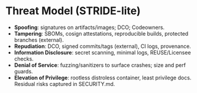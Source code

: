 # Threat Model (STRIDE-lite)
- **Spoofing**: signatures on artifacts/images; DCO; Codeowners.
- **Tampering**: SBOMs, cosign attestations, reproducible builds, protected branches (external).
- **Repudiation**: DCO, signed commits/tags (external), CI logs, provenance.
- **Information Disclosure**: secret scanning, minimal logs, REUSE/Licensee checks.
- **Denial of Service**: fuzzing/sanitizers to surface crashes; size and perf guards.
- **Elevation of Privilege**: rootless distroless container, least privilege docs.
Residual risks captured in SECURITY.md.
